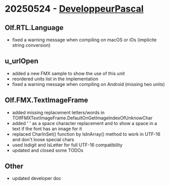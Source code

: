 # 20250524 - [DeveloppeurPascal](https://github.com/DeveloppeurPascal)

## Olf.RTL.Language

* fixed a warning message when compiling on macOS or iOs (implicite string conversion)

## u_urlOpen

* added a new FMX sample to show the use of this unit
* reordered units list in the implementation
* fixed a warning message when compiling on Android (missing two units)

## Olf.FMX.TextImageFrame

* added missing replacement letters/words in TOlfFMXTextImageFrame.DefaultOnGetImageIndexOfUnknowChar
* added ' ' as a space character replacement and to show a space in a text if the font has an image for it
* replaced CharInSet() function by IsInArray() method to work in UTF-16 and don't loose special chars
* used Isdigit and IsLetter for full UTF-16 compatibility
* updated and closed some TODOs

## Other

* updated developer doc
